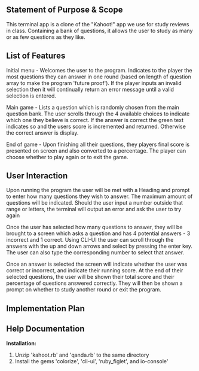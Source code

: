 ## Statement of Purpose & Scope

This terminal app is a clone of the "Kahoot!" app we use for study reviews in class. Containing a bank of questions, it allows the user
to study as many or as few questions as they like.

## List of Features

Initial menu - Welcomes the user to the program. Indicates to the player the most questions they can answer in one round (based on length of question array to make the program 'future proof'). If the player inputs an invalid selection then it will continually return an error message until a valid selection is entered.

Main game - Lists a question which is randomly chosen from the main question bank. The user scrolls through the 4 available choices to indicate which one they believe is correct. If the answer is correct the green text indicates so and the users score is incremented and returned. Otherwise the correct answer is display.

End of game - Upon finishing all their questions, they players final score is presented on screen and also converted to a percentage. The player can choose whether to play again or to exit the game.

## User Interaction

Upon running the program the user will be met with a Heading and prompt to enter how many questions they wish to answer. The maximum amount
of questions will be indicated. Should the user input a number outside that range or letters, the terminal will output an error and ask the user to try again 

Once the user has selected how many questions to answer, they will be brought to a screen which asks a question and has 4 potential answers - 
3 incorrect and 1 correct. Using CLI-UI the user can scroll through the answers with the up and down arrows and select by pressing the enter
key. The user can also type the corresponding number to select that answer.

Once an answer is selected the screen will indicate whether the user was correct or incorrect, and indicate their running score. At the end of
their selected questions, the user will be shown their total score and their percentage of questions answered correctly. They will then
be shown a prompt on whether to study another round or exit the program.

## Implementation Plan
<!-- Develop an implementation plan which: -->
<!-- - outlines how each feature will be implemented and a checklist of tasks for each feature -->
<!-- - prioritise the implementation of different features, or checklist items within a feature -->
<!-- - provide a deadline, duration or other time indicator for each feature or checklist/checklist-item -->

<!-- Utilise a suitable project management platform to track this implementation plan -->

<!-- > Your checklists for each feature should have at least 5 items. -->



## Help Documentation

<!-- Design help documentation which includes a set of instructions which accurately describe how to use and install the application. -->

<!-- You must include: -->
<!-- - steps to install the application -->
<!-- - any dependencies required by the application to operate -->
<!-- - any system/hardware requirements -->
**Installation:**

1. Unzip 'kahoot.rb' and 'qanda.rb' to the same directory
2. Install the gems 'colorize', 'cli-ui', 'ruby_figlet', and io-console'